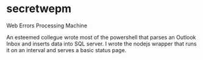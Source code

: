 # secretwepm

Web Errors Processing Machine

An esteemed collegue wrote most of the powershell that parses an Outlook
Inbox and inserts data into SQL server. I wrote the nodejs wrapper that runs it on an interval and serves a basic status page.
